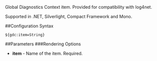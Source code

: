 Global Diagnostics Context item. Provided for compatibility with log4net. 

Supported in .NET, Silverlight, Compact Framework and Mono.

##Configuration Syntax
```
${gdc:item=String}
```

##Parameters
###Rendering Options
* **item** - Name of the item. Required.